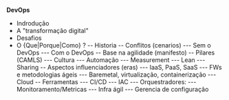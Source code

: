 __DevOps__

* Indrodução
* A "transformação digital"
* Desafios
* O {Que|Porque|Como} ?
-- Historia
-- Conflitos (cenarios)
--- Sem o DevOps
--- Com o DevOps
-- Base na agilidade (manifesto)
-- Pilares (CAMLS)
--- Cultura
--- Automação
--- Measurement
--- Lean
--- Sharing
-- Aspectos influenciadores (eras)
--- IaaS, PaaS, SaaS
--- FWs e metodologias ágeis
--- Baremetal, virtualização, containerização
--- Cloud
-- Ferramentas
--- CI/CD
--- IAC
--- Orquestradores:
--- Monitoramento/Metricas
--- Infra ágil
--- Gerencia de configuração
